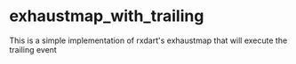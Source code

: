 # exhaustmap_with_trailing
This is a simple implementation of rxdart's exhaustmap that will execute the trailing event